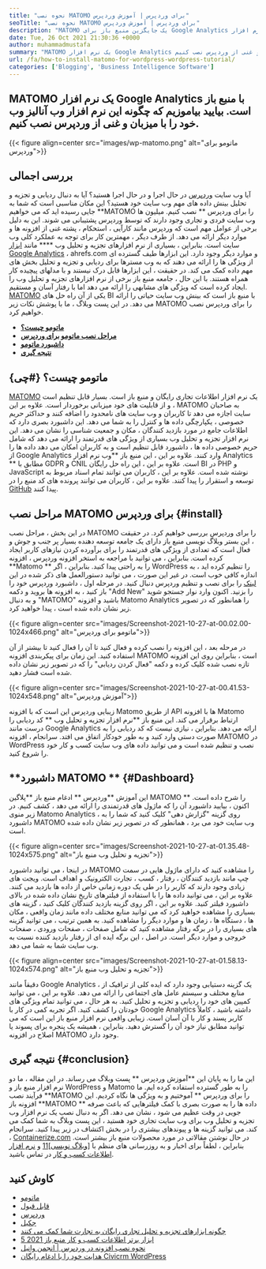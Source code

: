 ```yaml
---
title: "نحوه نصب MATOMO برای وردپرس | آموزش وردپرس" 
seoTitle: "نحوه نصب MATOMO برای وردپرس | آموزش وردپرس" 
description: "MATOMO یک جایگزین منبع باز برای Google Analytics است. بیایید یاد بگیریم که چگونه این نرم افزار Web Analytics با ویژگی غنی را بر روی WordPress نصب کنیم." 
date: Tue, 26 Oct 2021 21:30:36 +0000
author: muhammadmustafa
summary: "MATOMO یک نرم افزار Google Analytics با منبع باز است. بیایید بیاموزیم که چگونه این نرم افزار وب آنالیز وب خود را با میزبان و غنی از وردپرس نصب کنیم." 
url: /fa/how-to-install-matomo-for-wordpress-wordpress-tutorial/
categories: ['Blogging', 'Business Intelligence Software']
---
```


## MATOMO یک نرم افزار Google Analytics با منبع باز است. بیایید بیاموزیم که چگونه این نرم افزار وب آنالیز وب خود را با میزبان و غنی از وردپرس نصب کنیم.

{{< figure align=center src="images/wp-matomo.png" alt="ماتومو برای وردپرس">}}


## بررسی اجمالی
آیا وب سایت [وردپرس][1] در حال اجرا و در حال اجرا هستید؟ آیا به دنبال ردیابی و تجزیه و تحلیل بینش داده های مهم وب سایت خود هستید؟ این مکان مناسبی است که شما به جایی رسیده اید که می خواهیم  **MATOMO را برای وردپرس **  نصب کنیم. میلیون ها وب سایت فردی و تجاری وجود دارند که توسط وردپرس پشتیبانی می شوند. این به دلیل برخی از عوامل مهم است که وردپرس مانند کارآیی ، استحکام ، پشته غنی از افزونه ها و موارد دیگر ارائه می دهد. از طرف دیگر ، مهمترین کار برای توجه به عملکرد کلی وب سایت است. بنابراین ، بسیاری از نرم افزارهای تجزیه و تحلیل وب  ****  مانند [ابزار Google Analytics][2] ، ahrefs.com و موارد دیگر وجود دارد. این ابزارها طیف گسترده ای از ویژگی ها را ارائه می دهند که به وب مسترها برای ردیابی و تجزیه و تحلیل بخش های مهم داده کمک می کند. در حقیقت ، این ابزارها قابل درک نیستند و با مدلهای پیچیده کار همراه هستند.
با این حال ، جامعه منبع باز برخی از نرم افزارهای تجزیه و تحلیل وب را ایجاد کرده است که ویژگی های مشابهی را ارائه می دهد اما با رفتار آسان و مستقیم. [MATOMO][3] یکی از آن راه حل های BI با منبع باز است که بینش وب سایت حیاتی را ارائه می دهد. در این پست وبلاگ ، ما با پوشش نکات زیر MATOMO را برای وردپرس نصب خواهیم کرد.
  * **[ماتومو چیست؟][4]**
  * **[مراحل نصب ماتومو برای وردپرس][5]**
  * **[داشبورد ماتومو][6]**
  * **[نتیجه گیری][7]**

## ماتومو چیست؟   {#چی}
[MATOMO][3] یک نرم افزار اطلاعات تجاری رایگان و منبع باز است. بسیار قابل تنظیم است و از قابلیت های خود میزبانی برخوردار است. علاوه بر این ، MATOMO به صاحبان سایت اجازه می دهد تا کاربران و وب سایت های نامحدود را اضافه کنند و حداکثر حریم خصوصی ، یکپارچگی داده ها و کنترل را به شما می دهد. این داشبورد بصری دارد که اطلاعات جامع در مورد بازدید کنندگان ، مکان و جمعیت شناسی را نشان می دهد. این نرم افزار تجزیه و تحلیل وب بسیاری از ویژگی های قدرتمند را ارائه می دهد که شامل حریم خصوصی داده ها ، داشبورد قابل تنظیم است و به کاربران امکان می دهد داده ها را از Google Analytics وارد کنند. علاوه بر این ، این منبع باز  **وب نرم افزار Analytics **  مطابق با GDPR و CNIL است. علاوه بر این ، این راه حل رایگان BI در PHP و JavaScript نوشته شده است. علاوه بر این ، کاربران می توانند تمام اسناد مربوط به توسعه و استقرار را پیدا کنند. علاوه بر این ، کاربران می توانند پرونده های کد منبع را در [GitHub][8] پیدا کنند.

## مراحل نصب MATOMO برای وردپرس   {#install}
در این بخش ، مراحل نصب MATOMO را برای وردپرس بررسی خواهیم کرد. در حقیقت ، این بستر وبلاگ نویسی منبع باز دارای یک جامعه توسعه دهنده بسیار پر جنب و جوش و فعال است که تعدادی از ویژگی های قدرتمند را برای برآورده کردن نیازهای کاربر ایجاد کرده است. بنابراین ، می توانید با مراجعه به استخر افزونه وردپرس ، افزونه  **Matomo **  را به راحتی پیدا کنید. بنابراین ، اگر WordPress را تنظیم کرده اید ، به اندازه کافی خوب است. در غیر این صورت ، می توانید دستورالعمل های ذکر شده در این [لینک][1] را برای نصب و تنظیم وردپرس دنبال کنید. در مرحله اول ، داشبورد وردپرس خود را باز کنید ، به افزونه ها بروید و دکمه "Add New" را بزنید.
اکنون وارد نوار جستجو شوید و به دنبال "MATOMO" باشید و افزونه Matomo Analytics را همانطور که در تصویر زیر نشان داده شده است ، پیدا خواهید کرد.

{{< figure align=center src="images/Screenshot-2021-10-27-at-00.02.00-1024x466.png" alt="ماتومو برای وردپرس">}}

در مرحله بعد ، این افزونه را نصب کرده و فعال کنید تا آن را فعال کنید تا بیشتر از آن استفاده کنید. این زمان برای پیکربندی افزونه MATOMO است ، بنابراین روی این افزونه تازه نصب شده کلیک کرده و دکمه "فعال کردن ردیابی" را که در تصویر زیر نشان داده شده است فشار دهید.

{{< figure align=center src="images/Screenshot-2021-10-27-at-00.41.53-1024x548.png" alt="آموزش وردپرس">}}

زیبایی وردپرس این است که با افزونه Matomo از طریق API ها با افزونه Matomo ارتباط برقرار می کند. این منبع باز  **نرم افزار تجزیه و تحلیل وب **  کد ردیابی را درست مانند Google Analytics ارائه می دهد. بنابراین ، نیازی نیست که کد ردیابی را به صورت دستی وارد کنید و به طور خودکار اتفاق می افتد. سرانجام ، افزونه MATOMO در WordPress نصب و تنظیم شده است و می توانید داده های وب سایت کسب و کار خود را شروع کنید.

## **داشبورد MATOMO ** {#Dashboard}
این آموزش  **وردپرس **  ادغام منبع باز  **پلاگین MATOMO **  را شرح داده است. اکنون ، بیایید داشبورد آن را که ماژول های قدرتمندی را ارائه می دهد ، کشف کنیم. در زیر منوی Matomo Analytics ، روی گزینه "گزارش دهی" کلیک کنید که شما را به داشبورد MATOMO وب سایت خود می برد ، همانطور که در تصویر زیر نشان داده شده است.

{{< figure align=center src="images/Screenshot-2021-10-27-at-01.35.48-1024x575.png" alt="تجزیه و تحلیل وب منبع باز">}}

در اینجا ، می توانید داشبورد MATOMO را مشاهده کنید که دارای ماژول هایی در سمت چپ مانند بازدید کنندگان ، رفتار ، کسب ، تجارت الکترونیک و اهداف است. ویجت های زیادی وجود دارند که کاربر را در طی یک دوره زمانی خاص از داده ها بازدید می کنند. علاوه بر این ، می توانید داده ها را با استفاده از فیلترهای تاریخ نشان داده شده در بالای داشبورد فیلتر کنید. علاوه بر این ، اگر روی گزینه بازدید کنندگان کلیک کنید ، گزینه های بسیاری را مشاهده خواهید کرد که می توانید منابع مختلف داده مانند زمان واقعی ، مکان ها ، دستگاه ها ، زمان ها و موارد دیگر را مشاهده کنید. به همین ترتیب ، می توانید گزینه های بسیاری را در برگه رفتار مشاهده کنید که شامل صفحات ، صفحات ورودی ، صفحات خروجی و موارد دیگر است. در اصل ، این برگه ایده ای از رفتار بازدید کننده نسبت به وب سایت شما به شما می دهد.

{{< figure align=center src="images/Screenshot-2021-10-27-at-01.58.13-1024x574.png" alt="تجزیه و تحلیل وب منبع باز">}}

دقیقاً مانند Google Analytics ، یک گزینه دستیابی وجود دارد که ایده کلی از ترافیک از منابع مختلف و سیستم عامل های اجتماعی را ارائه می دهد. علاوه بر این ، می توانید کمپین های خود را ردیابی و تجزیه و تحلیل کنید. به هر حال ، می توانید تمام ویژگی های خودتان را کشف کنید. اگر تجربه کمی در کار با Google Analytics داشته باشید ، کاملاً کاربر پسند و کار با آن آسان است. زیبایی واقعی نرم افزار منبع باز این است که می توانید مطابق نیاز خود آن را گسترش دهید. بنابراین ، همیشه یک پنجره برای پسوند یا اصلاح در افزونه MATOMO وجود دارد.

## نتیجه گیری   {#conclusion}
این ما را به پایان این  **آموزش وردپرس **  پست وبلاگ می رساند. در این مقاله ، ما دو نرم افزار منبع باز و WordPress و Matomo را به طور گسترده استفاده کرده ایم. ما فرآیند نصب  **MATOMO را برای وردپرس **  آموختیم و به ویژگی ها نگاه کردیم. این افزونه باز  **MATOMO **  داده ها را به صورت بصری با کمک فیلترهایی که باعث صرفه جویی در وقت عظیم می شود ، نشان می دهد. اگر به دنبال نصب یک نرم افزار وب تجزیه و تحلیل وب برای وب سایت تجاری خود هستید ، این پست وبلاگ به شما کمک می کند. می توانید گزینه ها و پیوندهای بیشتری را در بخش اکتشاف در زیر پیدا کنید.
سرانجام ، [Containerize.com][9] در حال نوشتن مقالاتی در مورد محصولات منبع باز بیشتر است. بنابراین ، لطفاً برای اخبار و به روزرسانی های منظم با [[وبلاگ نویسی][10]][11] و [نرم افزار اطلاعات کسب و کار][12] در تماس باشید.

## کاوش کنید
  * [ماتومو][3]
  * [قابل قبول][13]
  * [وردپرس][1]
  * [جکیل][14]
  * [چگونه ابزارهای تجزیه و تحلیل تجاری رایگان به تجارت شما کمک می کنند][15]
  * [5 ابزار برتر اطلاعات کسب و کار منبع باز 2021][16]
  * [نحوه نصب افزونه در وردپرس | انجمن وانیل][17]
  * [هدایت خود را با ادغام رایگان Civicrm WordPress][18]

  
[1]: https://products.containerize.com/blogging/wordpress/
[2]: https://analytics.google.com/analytics/web/
[3]: https://products.containerize.com/business-intelligence/matomo
[4]: #What
[5]: #install
[6]: #dashboard
[7]: #Conclusion
[8]: https://github.com/matomo-org/matomo
[9]: https://www.containerize.com/
[10]: https://products.containerize.com/blogging/
[11]: https://products.containerize.com/healthcare-technologies/
[12]: https://products.containerize.com/business-intelligence/
[13]: https://products.containerize.com/business-intelligence/plausible
[14]: https://products.containerize.com/blogging/jekyll/
[15]: https://blog.containerize.com/2021/03/12/how-free-business-analytics-tools-assist-your-business/
[16]: https://blog.containerize.com/business-intelligence-software/top-5-open-source-business-intelligence-solutions-of-2021/
[17]: https://blog.containerize.com/blogging/how-to-a-install-plugin-in-wordpress-vanilla-forum/
[18]: https://blog.containerize.com/blogging/civicrm-wordpress-integration-wordpress-tutorial/
